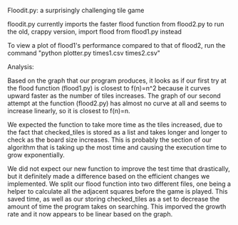 Floodit.py: a surprisingly challenging tile game

floodit.py currently imports the faster flood function from flood2.py
to run the old, crappy version, import flood from flood1.py instead

To view a plot of flood1's performance compared to that of flood2, run the command "python plotter.py times1.csv times2.csv"

Analysis:

Based on the graph that our program produces, it looks as if our first try at the flood function (flood1.py) is closest to f(n)=n^2 because it curves upward faster as the number of tiles increases. The graph of our second attempt at the function (flood2.py) has almost no curve at all and seems to increase linearly, so it is closest to f(n)=n.

We expected the function to take more time as the tiles increased, due to the fact that checked_tiles is stored as a list and takes longer and longer to check as the board size increases. This is probably the section of our algorithm that is taking up the most time and causing the execution time to grow exponentially.

We did not expect our new function to improve the test time that drastically, but it definitely made a difference based on the efficient changes we implemented. We split our flood function into two different files, one being a helper to calculate all the adjacent squares before the game is played. This saved time, as well as our storing checked_tiles as a set to decrease the amount of time the program takes on searching. This imporved the growth rate and it now appears to be linear based on the graph.
